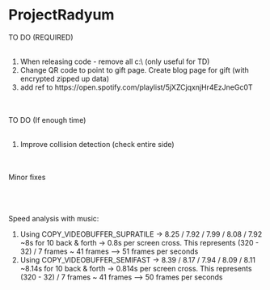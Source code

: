 # ProjectRadyum

TO DO (REQUIRED)<br><br>
<ol>
<li>When releasing code - remove all c:\ (only useful for TD)<br>
<li>Change QR code to point to gift page. Create blog page for gift (with encrypted zipped up data)<br>
<li> add ref to https://open.spotify.com/playlist/5jXZCjqxnjHr4EzJneGc0T
</ol>

<br><br>
TO DO (If enough time)<br><br>
<ol>
<li>Improve collision detection (check entire side)<br>
</ol>

<br><br>
Minor fixes<br><br>
<ol>
</ol>


<br><br>
Speed analysis with music: <br>
<ol>
<li>Using COPY_VIDEOBUFFER_SUPRATILE -> 8.25 / 7.92 / 7.99 / 8.08 / 7.92 ~8s for 10 back & forth -> 0.8s per screen cross.
    This represents (320 - 32) / 7 frames ~ 41 frames --> 51 frames per seconds<br>
<li>Using COPY_VIDEOBUFFER_SEMIFAST -> 8.39 / 8.17 / 7.94 / 8.09 / 8.11  ~8.14s for 10 back & forth -> 0.814s per screen cross.
This represents (320 - 32) / 7 frames ~ 41 frames --> 50 frames per seconds<br>
</ol>
